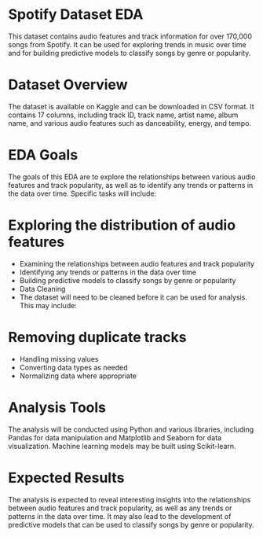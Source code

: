 # Spotify Dataset EDA
This dataset contains audio features and track information for over 170,000 songs from Spotify.
It can be used for exploring trends in music over time and for building predictive models to classify songs by genre or popularity.

# Dataset Overview
The dataset is available on Kaggle and can be downloaded in CSV format. 
It contains 17 columns, including track ID, track name, artist name, album name, and various audio features such as danceability, energy, and tempo.

# EDA Goals
The goals of this EDA are to explore the relationships between various audio features and track popularity, as well as to identify any trends or patterns in the data over time. Specific tasks will include:

# Exploring the distribution of audio features
- Examining the relationships between audio features and track popularity
- Identifying any trends or patterns in the data over time
- Building predictive models to classify songs by genre or popularity
- Data Cleaning
- The dataset will need to be cleaned before it can be used for analysis. This may include:

# Removing duplicate tracks
- Handling missing values
- Converting data types as needed
- Normalizing data where appropriate

# Analysis Tools
The analysis will be conducted using Python and various libraries, including Pandas for data manipulation and Matplotlib and Seaborn for data visualization.
Machine learning models may be built using Scikit-learn.

# Expected Results
The analysis is expected to reveal interesting insights into the relationships between audio features and track popularity, 
as well as any trends or patterns in the data over time. 
It may also lead to the development of predictive models that can be used to classify songs by genre or popularity.
